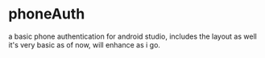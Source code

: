 # phoneAuth

a basic phone authentication for android studio,
includes the layout as well it's very basic as of now, will enhance as i go.
